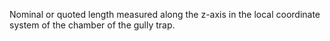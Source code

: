 ﻿Nominal or quoted length measured along the z-axis in the local coordinate system of the chamber of the gully trap.
